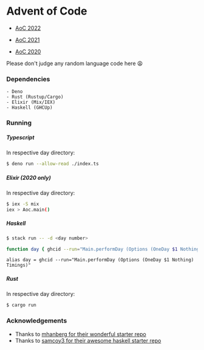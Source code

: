 # Advent of Code 

- [AoC 2022](https://adventofcode.com/2022/about)

- [AoC 2021](https://adventofcode.com/2021/about)

- [AoC 2020](https://adventofcode.com/2020/about)

Please don't judge any random language code here :weary:

### Dependencies
    - Deno
    - Rust (Rustup/Cargo)
    - Elixir (Mix/IEX)
    - Haskell (GHCUp)
    
### Running

##### Typescript
In respective day directory:
```bash
$ deno run --allow-read ./index.ts
```

##### Elixir (2020 only)
In respective day directory:
```bash
$ iex -S mix 
iex > Aoc.main()
```

##### Haskell
```bash
$ stack run -- -d <day number>
```

```bash
function day { ghcid --run="Main.performDay (Options (OneDay $1 Nothing) Timings)" }
```

```nushell
alias day = ghcid --run="Main.performDay (Options (OneDay $1 Nothing) Timings)"
```

##### Rust
In respective day directory:
```bash
$ cargo run
```

### Acknowledgements

- Thanks to [mhanberg for their wonderful starter repo](https://github.com/mhanberg/advent-of-code-elixir-starter)
- Thanks to [samcoy3 for their awesome haskell starter repo](https://github.com/samcoy3/advent-of-code-template)
